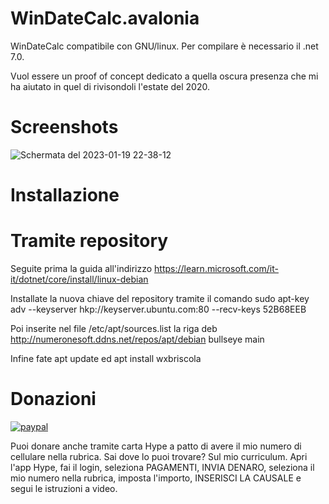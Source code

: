 # WinDateCalc.avalonia
WinDateCalc compatibile con GNU/linux.
Per compilare è necessario il .net 7.0.

Vuol essere un proof of concept dedicato a quella oscura presenza che mi ha aiutato in quel di rivisondoli l'estate del 2020.

# Screenshots
![Schermata del 2023-01-19 22-38-12](https://user-images.githubusercontent.com/49764967/213567751-dffb1384-8ac7-4b6a-aa8d-43505cce282b.png)

# Installazione

# Tramite repository
Seguite prima la guida all'indirizzo https://learn.microsoft.com/it-it/dotnet/core/install/linux-debian

Installate la nuova chiave del repository tramite il comando sudo apt-key adv --keyserver hkp://keyserver.ubuntu.com:80 --recv-keys 52B68EEB

Poi inserite nel file /etc/apt/sources.list la riga deb http://numeronesoft.ddns.net/repos/apt/debian bullseye main

Infine fate apt update ed apt install wxbriscola

# Donazioni

[![paypal](https://www.paypalobjects.com/it_IT/IT/i/btn/btn_donateCC_LG.gif)](https://www.paypal.com/cgi-bin/webscr?cmd=_s-xclick&hosted_button_id=H4ZHTFRCETWXG)

Puoi donare anche tramite carta Hype a patto di avere il mio numero di cellulare nella rubrica. Sai dove lo puoi trovare? Sul mio curriculum.
Apri l'app Hype, fai il login, seleziona PAGAMENTI, INVIA DENARO, seleziona il mio numero nella rubrica, imposta l'importo, INSERISCI LA CAUSALE e segui le istruzioni a video.

